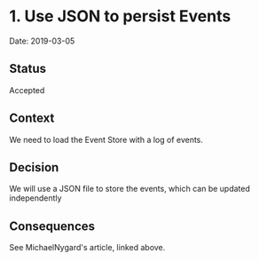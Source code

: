 ﻿# 1. Use JSON to persist Events

Date: 2019-03-05  

## Status

Accepted

## Context

We need to load the Event Store with a log of events.

## Decision

We will use a JSON file to store the events, which can be updated independently

## Consequences

See MichaelNygard's article, linked above.